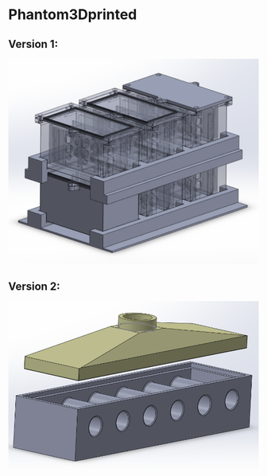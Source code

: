 # Phantom3Dprinted

## Version 1:
![](./2023_1113_version1/version1.png)

## Version 2:
![](./2024_0517_version2/version2.png)